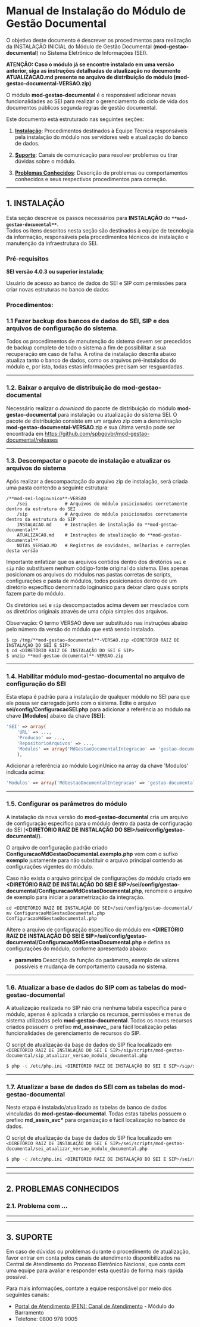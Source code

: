 # Manual de Instalação do Módulo de Gestão Documental

O objetivo deste documento é descrever os procedimentos para realização da INSTALAÇÃO INICIAL do Módulo de Gestão Documental (**mod-gestao-documental**) no Sistema Eletrônico de Informações (SEI).

**ATENÇÃO: Caso o módulo já se encontre instalado em uma versão anterior, siga as instruções detalhadas de atualização no documento ATUALIZACAO.md presente no arquivo de distribuição do módulo (mod-gestao-documental-VERSAO.zip)**

O módulo **mod-gestao-documental** é o responsável adicionar novas funcionalidades ao SEI para realizar o gerenciamento do ciclo de vida dos documentos públicos segunda regras de gestão documental.

Este documento está estruturado nas seguintes seções:

1. **[Instalação](#instalação)**:
   Procedimentos destinados à Equipe Técnica responsáveis pela instalação do módulo nos servidores web e atualização do banco de dados.

2. **[Suporte](#suporte)**:
   Canais de comunicação para resolver problemas ou tirar dúvidas sobre o módulo.

3. **[Problemas Conhecidos](#problemas-conhecidos)**:
   Descrição de problemas ou comportamentos conhecidos e seus respectivos procedimentos para correção.

---

## 1. INSTALAÇÃO

Esta seção descreve os passos necessários para **INSTALAÇÃO** do **```**mod-gestao-documental**```**.  
Todos os itens descritos nesta seção são destinados à equipe de tecnologia da informação, responsáveis pela procedimentos técnicos de instalação e manutenção da infraestrutura do SEI.

### Pré-requisitos

**SEI versão 4.0.3 ou superior instalada**;

Usuário de acesso ao banco de dados do SEI e SIP com permissões para criar novas estruturas no banco de dados

### Procedimentos:

### 1.1 Fazer backup dos bancos de dados do SEI, SIP e dos arquivos de configuração do sistema.

Todos os procedimentos de manutenção do sistema devem ser precedidos de backup completo de todo o sistema a fim de possibilitar a sua recuperação em caso de falha. A rotina de instalação descrita abaixo atualiza tanto o banco de dados, como os arquivos pré-instalados do módulo e, por isto, todas estas informações precisam ser resguardadas.

---

### 1.2. Baixar o arquivo de distribuição do **mod-gestao-documental**

Necessário realizar o _download_ do pacote de distribuição do módulo **mod-gestao-documental** para instalação ou atualização do sistema SEI. O pacote de distribuição consiste em um arquivo zip com a denominação **mod-gestao-documental-VERSAO**.zip e sua última versão pode ser encontrada em https://github.com/spbgovbr/mod-gestao-documental/releases

---

### 1.3. Descompactar o pacote de instalação e atualizar os arquivos do sistema

Após realizar a descompactação do arquivo zip de instalação, será criada uma pasta contendo a seguinte estrutura:

```
/**mod-sei-loginunico**-VERSAO
    /sei              # Arquivos do módulo posicionados corretamente dentro da estrutura do SEI
    /sip              # Arquivos do módulo posicionados corretamente dentro da estrutura do SIP
    INSTALACAO.md     # Instruções de instalação do **mod-gestao-documental**
    ATUALIZACAO.md    # Instruções de atualização do **mod-gestao-documental**
    NOTAS_VERSAO.MD   # Registros de novidades, melhorias e correções desta versão
```

Importante enfatizar que os arquivos contidos dentro dos diretórios `sei` e `sip` não substituem nenhum código-fonte original do sistema. Eles apenas posicionam os arquivos do módulos nas pastas corretas de scripts, configurações e pasta de módulos, todos posicionados dentro de um diretório específico denominado loginunico para deixar claro quais scripts fazem parte do módulo.

Os diretórios `sei` e `sip` descompactados acima devem ser mesclados com os diretórios originais através de uma cópia simples dos arquivos.

Observação: O termo VERSAO deve ser substituído nas instruções abaixo pelo número da versão do módulo que está sendo instalado.

```
$ cp /tmp/**mod-gestao-documental**-VERSAO.zip <DIRETÓRIO RAIZ DE INSTALAÇÃO DO SEI E SIP>
$ cd <DIRETÓRIO RAIZ DE INSTALAÇÃO DO SEI E SIP>
$ unzip **mod-gestao-documental**-VERSAO.zip
```

---

### 1.4. Habilitar módulo **mod-gestao-documental** no arquivo de configuração do SEI

Esta etapa é padrão para a instalação de qualquer módulo no SEI para que ele possa ser carregado junto com o sistema. Edite o arquivo **sei/config/ConfiguracaoSEI.php** para adicionar a referência ao módulo na chave **[Modulos]** abaixo da chave **[SEI]**:

```php
'SEI' => array(
    'URL' => ...,
    'Producao' => ...,
    'RepositorioArquivos' => ...,
    'Modulos' => array('MdGestaoDocumentalIntegracao' => 'gestao-documental'),
    ),
```

Adicionar a referência ao módulo LoginUnico na array da chave 'Modulos' indicada acima:

```php
'Modulos' => array('MdGestaoDocumentalIntegracao' => 'gestao-documental'),
```

---

### 1.5. Configurar os parâmetros do módulo

A instalação da nova versão do **mod-gestao-documental** cria um arquivo de configuração específico para o módulo dentro da pasta de configuração do SEI (**<DIRETÓRIO RAIZ DE INSTALAÇÃO DO SEI>/sei/config/gestao-documental/**).

O arquivo de configuração padrão criado **ConfiguracaoMdGestaoDocumental.exemplo.php** vem com o sufixo **exemplo** justamente para não substituir o arquivo principal contendo as configurações vigentes do módulo.

Caso não exista o arquivo principal de configurações do módulo criado em **<DIRETÓRIO RAIZ DE INSTALAÇÃO DO SEI E SIP>/sei/config/gestao-documental/ConfiguracaoMdGestaoDocumental.php**, renomeie o arquivo de exemplo para iniciar a parametrização da integração.

```
cd <DIRETÓRIO RAIZ DE INSTALAÇÃO DO SEI>/sei/config/gestao-documental/
mv ConfiguracaoMdGestaoDocumental.php ConfiguracaoMdGestaoDocumental.php
```

Altere o arquivo de configuração específico do módulo em **<DIRETÓRIO RAIZ DE INSTALAÇÃO DO SEI E SIP>/sei/config/gestao-documental/ConfiguracaoMdGestaoDocumental.php** e defina as configurações do módulo, conforme apresentado abaixo:

- **parametro**
  Descrição da função do parâmetro, exemplo de valores possíveis e mudança de comportamento causada no sistema.

---

### 1.6. Atualizar a base de dados do SIP com as tabelas do **mod-gestao-documental**

A atualização realizada no SIP não cria nenhuma tabela específica para o módulo, apenas é aplicada a criarção os recursos, permissões e menus de sistema utilizados pelo **mod-gestao-documental**. Todos os novos recursos criados possuem o prefixo **md_assinavc\_** para fácil localização pelas funcionalidades de gerenciamento de recursos do SIP.

O script de atualização da base de dados do SIP fica localizado em `<DIRETÓRIO RAIZ DE INSTALAÇÃO DO SEI E SIP>/sip/scripts/mod-gestao-documental/sip_atualizar_versao_modulo_documental.php`

```bash
$ php -c /etc/php.ini <DIRETÓRIO RAIZ DE INSTALAÇÃO DO SEI E SIP>/sip/scripts/mod-gestao-documental/sip_atualizar_versao_modulo_documental.php
```

---

### 1.7. Atualizar a base de dados do SEI com as tabelas do **mod-gestao-documental**

Nesta etapa é instalado/atualizado as tabelas de banco de dados vinculadas do **mod-gestao-documental**. Todas estas tabelas possuem o prefixo **md_assin_avc\*** para organização e fácil localização no banco de dados.

O script de atualização da base de dados do SIP fica localizado em `<DIRETÓRIO RAIZ DE INSTALAÇÃO DO SEI E SIP>/sei/scripts/mod-gestao-documental/sei_atualizar_versao_modulo_documental.php`

```bash
$ php -c /etc/php.ini <DIRETÓRIO RAIZ DE INSTALAÇÃO DO SEI E SIP>/sei/scripts/mod-gestao-documental/sei_atualizar_versao_modulo_documental.php
```

---
---

## 2. PROBLEMAS CONHECIDOS

### 2.1. Problema com ...

---
---

## 3. SUPORTE

Em caso de dúvidas ou problemas durante o procedimento de atualização, favor entrar em conta pelos canais de atendimento disponibilizados na Central de Atendimento do Processo Eletrônico Nacional, que conta com uma equipe para avaliar e responder esta questão de forma mais rápida possível.

Para mais informações, contate a equipe responsável por meio dos seguintes canais:

- [Portal de Atendimento (PEN): Canal de Atendimento](https://portaldeservicos.economia.gov.br) - Módulo do Barramento
- Telefone: 0800 978 9005
